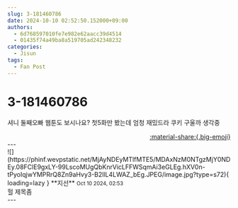 ```yaml
---
slug: 3-181460786
date: 2024-10-10 02:52:50.152000+09:00
authors:
  - 6d768597010fe7e982e62aacc39d4514
  - 01435f74a49ba8a519705ad242348232
categories:
  - Jisun
tags:
  - Fan Post
---
```


# 3-181460786

<div class="post-container" markdown="1">
<div class="content-container md-sidebar__scrollwrap" markdown="1">

셔니 둘째오빠 웹툰도 보시나요? 첫5화만 봤는데 엄청 재밌드라 쿠키 구울까 생각중

</div>
</div>

<div style="text-align: right;" markdown="1">
<a href="https://weverse.io/fromis9/fanpost/3-181460786" style="text-align: right;">:material-share:{.big-emoji}</a>
</div>
---

<div class="comments-container md-sidebar__scrollwrap" markdown="1">
<div class="comment" markdown="1">
<div class='id-container' markdown="1">
![](https://phinf.wevpstatic.net/MjAyNDEyMTlfMTE5/MDAxNzM0NTgzMjY0NDEy.08FClE9gxLY-99LscoMUgQbKnrVicLFFWSqmAi3eGLEg.hXV0n-tPyoIqjwYMPRrQ8Zn9aHvy3-B2llL4LWAZ_bEg.JPEG/image.jpg?type=s72){ loading=lazy }
**<span class="artist">지선</span>** <small>Oct 10 2024, 02:53</small><br>
</div>
<div class='comment-body' markdown="1">
헐 제목좀
</div>
</div>
</div>
---
